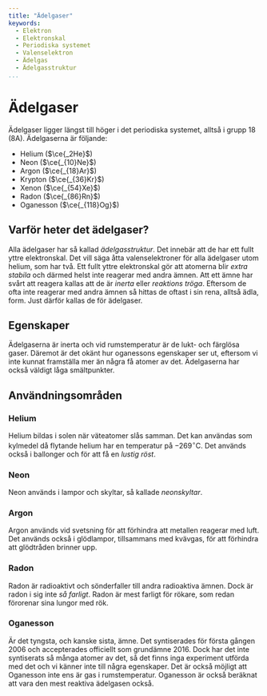 ```yaml
---
title: "Ädelgaser"
keywords:
  - Elektron
  - Elektronskal
  - Periodiska systemet
  - Valenselektron
  - Ädelgas
  - Ädelgasstruktur
...
```


# Ädelgaser
Ädelgaser ligger längst till höger i det periodiska systemet, alltså i grupp 18 (8A). Ädelgaserna är följande:
* Helium ($\ce{_2He}$)
* Neon ($\ce{_{10}Ne}$)
* Argon ($\ce{_{18}Ar}$)
* Krypton ($\ce{_{36}Kr}$)
* Xenon ($\ce{_{54}Xe}$)
* Radon ($\ce{_{86}Rn}$)
* Oganesson ($\ce{_{118}Og}$)

## Varför heter det ädelgaser?
Alla ädelgaser har så kallad _ädelgasstruktur_. Det innebär att de har ett fullt yttre elektronskal. Det vill säga åtta valenselektroner för alla ädelgaser utom helium, som har två. Ett fullt yttre elektronskal gör att atomerna blir _extra stabila_ och därmed helst inte reagerar med andra ämnen. Att ett ämne har svårt att reagera kallas att de är _inerta_ eller _reaktions tröga_. Eftersom de ofta inte reagerar med andra ämnen så hittas de oftast i sin rena, alltså ädla, form. Just därför kallas de för ädelgaser. 

## Egenskaper
Ädelgaserna är inerta och vid rumstemperatur är de lukt- och färglösa gaser. Däremot är det okänt hur oganessons egenskaper ser ut, eftersom vi inte kunnat framställa mer än några få atomer av det. Ädelgaserna har också väldigt låga smältpunkter. 

## Användningsområden
### Helium
Helium bildas i solen när väteatomer slås samman. Det kan användas som kylmedel då flytande helium har en temperatur på $-269 ^\circ \text{C}$. Det används också i ballonger och för att få en _lustig röst_.

### Neon
Neon används i lampor och skyltar, så kallade _neonskyltar_.

### Argon
Argon används vid svetsning för att förhindra att metallen reagerar med luft. Det används också i glödlampor, tillsammans med kvävgas, för att förhindra att glödtråden brinner upp.

### Radon
Radon är radioaktivt och sönderfaller till andra radioaktiva ämnen. Dock är radon i sig inte _så farligt_. Radon är mest farligt för rökare, som redan förorenar sina lungor med rök.

### Oganesson
Är det tyngsta, och kanske sista, ämne. Det syntiserades för första gången 2006 och accepterades officiellt som grundämne 2016. Dock har det inte syntiserats så många atomer av det, så det finns inga experiment utförda med det och vi känner inte till några egenskaper. Det är också möjligt att Oganesson inte ens är gas i rumstemperatur. Oganesson är också beräknat att vara den mest reaktiva ädelgasen också.